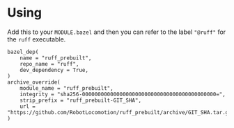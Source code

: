 <!-- SPDX-License-Identifier: MIT -->

# Using

Add this to your `MODULE.bazel` and then you can refer to the label `"@ruff"`
for the `ruff` executable.


```bzl
bazel_dep(
    name = "ruff_prebuilt",
    repo_name = "ruff",
    dev_dependency = True,
)
archive_override(
    module_name = "ruff_prebuilt",
    integrity = "sha256-0000000000000000000000000000000000000000000=",
    strip_prefix = "ruff_prebuilt-GIT_SHA",
    url = "https://github.com/RobotLocomotion/ruff_prebuilt/archive/GIT_SHA.tar.gz",
)
```
